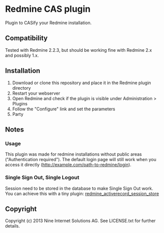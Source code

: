 # Redmine CAS plugin

Plugin to CASify your Redmine installation.

## Compatibility

Tested with Redmine 2.2.3, but should be working fine with Redmine 2.x and possibly 1.x.

## Installation

1. Download or clone this repository and place it in the Redmine plugin directory
2. Restart your webserver
3. Open Redmine and check if the plugin is visible under Administration > Plugins
4. Follow the "Configure" link and set the parameters
5. Party

## Notes

### Usage

This plugin was made for redmine installations without public areas ("Authentication required").
The default login page will still work when you access it directly (http://example.com/path-to-redmine/login).

### Single Sign Out, Single Logout

Session need to be stored in the database to make Single Sign Out work.
You can achieve this with a tiny plugin: [redmine_activerecord_session_store](https://github.com/pencil/redmine_activerecord_session_store)

## Copyright

Copyright (c) 2013 Nine Internet Solutions AG. See LICENSE.txt for further details.
